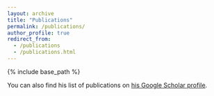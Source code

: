 ```yaml
---
layout: archive
title: "Publications"
permalink: /publications/
author_profile: true
redirect_from:
  - /publications
  - /publications.html
---
```


{% include base_path %}

<p>
You can also find his list of publications on <a href="https://scholar.google.com/citations?user=qnuEvzEAAAAJ" target="_blank">his Google Scholar profile</a>.</p>
<p>

<script src="https://bibbase.org/show?bib=https://raw.githubusercontent.com/sildomar/sildomar.github.io/master/files/mypapers.bib&jsonp=1&jsonp=1"></script>

    
    
